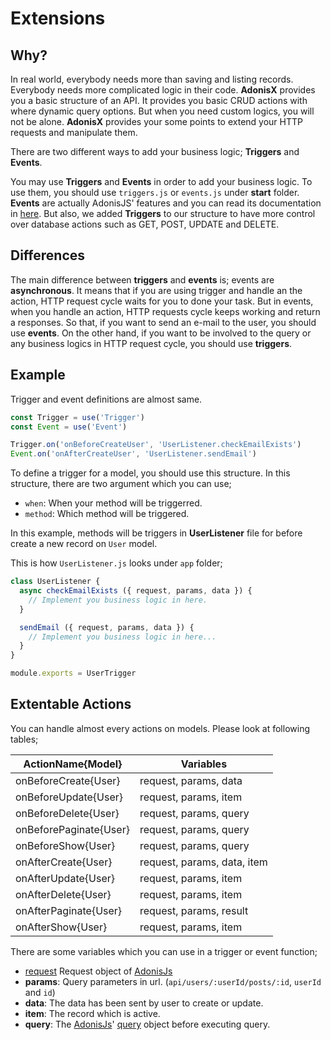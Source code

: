 # Extensions

## Why?

In real world, everybody needs more than saving and listing records. Everybody needs more complicated logic in their code. **AdonisX** provides you a basic structure of an API. It provides you basic CRUD actions with where dynamic query options. But when you need custom logics, you will not be alone. **AdonisX** provides your some points to extend your HTTP requests and manipulate them. 

There are two different ways to add your business logic; **Triggers** and **Events**.

You may use **Triggers** and **Events** in order to add your business logic. To use them, you should use `triggers.js` or `events.js` under **start** folder. **Events** are actually AdonisJS' features and you can read its documentation in [here](https://adonisjs.com/docs/4.1/events). But also, we added **Triggers** to our structure to have more control over database actions such as GET, POST, UPDATE and DELETE.

## Differences

The main difference between **triggers** and **events** is; events are **asynchronous**. It means that if you are using trigger and handle an the action, HTTP request cycle waits for you to done your task. But in events, when you handle an action, HTTP requests cycle keeps working and return a responses. So that, if you want to send an e-mail to the user, you should use **events**. On the other hand, if you want to be involved to the query or any business logics in HTTP request cycle, you should use **triggers**.

## Example

Trigger and event definitions are almost same.

```js
const Trigger = use('Trigger')
const Event = use('Event')

Trigger.on('onBeforeCreateUser', 'UserListener.checkEmailExists')
Event.on('onAfterCreateUser', 'UserListener.sendEmail')
```

To define a trigger for a model, you should use this structure. In this structure, there are two argument which you can use;

- `when`: When your method will be triggerred.
- `method`: Which method will be triggered.

In this example, methods will be triggers in **UserListener** file for before create a new record on `User` model.

This is how `UserListener.js` looks under `app` folder;

```js
class UserListener {
  async checkEmailExists ({ request, params, data }) {
    // Implement you business logic in here.
  }

  sendEmail ({ request, params, data }) {
    // Implement you business logic in here...
  }
}

module.exports = UserTrigger
```

## Extentable Actions

You can handle almost every actions on models. Please look at following tables;

| ActionName{Model}      | Variables                    |
|------------------------|------------------------------|
| onBeforeCreate{User}   | request, params, data        |
| onBeforeUpdate{User}   | request, params, item        |
| onBeforeDelete{User}   | request, params, query       |
| onBeforePaginate{User} | request, params, query       |
| onBeforeShow{User}     | request, params, query       |
| onAfterCreate{User}    | request, params, data, item  |
| onAfterUpdate{User}    | request, params, item        |
| onAfterDelete{User}    | request, params, item        |
| onAfterPaginate{User}  | request, params, result      |
| onAfterShow{User}      | request, params, item        |

There are some variables which you can use in a trigger or event function;

- [request](https://adonisjs.com/docs/4.1/request) Request object of [AdonisJs](https://adonisjs.com)
- **params**: Query parameters in url. (`api/users/:userId/posts/:id`, `userId` and `id`)
- **data**: The data has been sent by user to create or update.
- **item**: The record which is active.
- **query**: The [AdonisJs](https://adonisjs.com)' [query](https://adonisjs.com/docs/4.1/lucid#_query_builder) object before executing query.